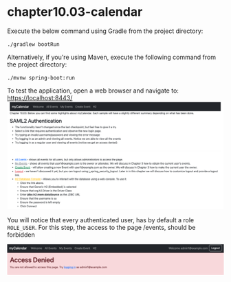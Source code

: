 # chapter10.03-calendar #

Execute the below command using Gradle from the project directory:

```shell
./gradlew bootRun
```

Alternatively, if you're using Maven, execute the following command from the project directory:

```shell
./mvnw spring-boot:run
```

To test the application, open a web browser and navigate to:
[https://localhost:8443/](https://localhost:8443/)
![img.png](docs/img.png)

You will notice that every authenticated user, has by default a role `ROLE_USER`.
For this step, the access to the page /events, should be forbidden

![img.png](docs/img-1.png)


